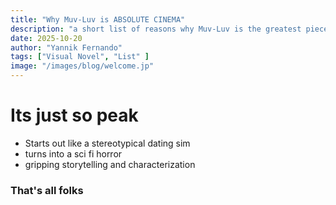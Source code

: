 ```yaml
---
title: "Why Muv-Luv is ABSOLUTE CINEMA"
description: "a short list of reasons why Muv-Luv is the greatest piece of media of all time"
date: 2025-10-20
author: "Yannik Fernando"
tags: ["Visual Novel", "List" ]
image: "/images/blog/welcome.jp"
---
```


# Its just so peak
- Starts out like a stereotypical dating sim
- turns into a sci fi horror
- gripping storytelling and characterization

### That's all folks
